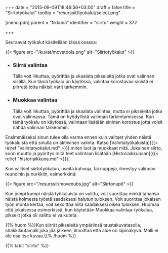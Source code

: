 ﻿+++
date = "2015-09-09T18:46:56+03:00"
draft = false
title = "Siirtotyökalut"
tooltip = "resurssit/tyokalut/select.png"

[menu.pdn]
	parent = "tikkuna"
	identifier = "siirto"
	weight = 372

+++

Seuraavat työkalut käsitellään tässä osassa:

{{< figure src="/kuvat/movetools.png" alt="Siirtotyökalut" >}}

*	### Siirrä valintaa

	Tällä voit liikuttaa, pyörittää ja skaalata pikseleitä jotka ovat valinnan sisällä. Kun tämä työkalu on käytössä, valintaa korostavaa sinistä ei piirretä jotta näkisit värit tarkemmin.
	
*	### Muokkaa valintaa
	
	Tällä voit liikuttaa, pyörittää ja skaalata valintaa, mutta *ei* pikseleitä jotka ovat valinnassa. Tämä on hyödyllistä valinnan tarkentamisessa. Kun tämä työkalu on käytössä, 
	valintaan lisätään sininen korostus jotta voisit nähdä valinnan tarkemmin.
	
Ensimmäiseksi sinun tulee olla varma ennen kuin valitset yhden näistä työkaluista että sinulla on aktiivinen valinta. Katso [Valintatyökaluista]({{< relref "valintatyokalut.md" >}}) miten 
luot ja muokkaat niitä. Jokainen siirto, koon muutto ja pyöritys mitä teet valintaan lisätään [Historiaikkunaan]({{< relref "historiaikkuna.md" >}}).

Kun valitset siirtotyökalun, useita kahvoja, tai nuppeja, ilmestyy valinnan reunoihin ja nurkkiin, esimerkkinä:

{{< figure src="/resurssit/movenubs.jpg" alt="Siirtonupit" >}}

Kun jompi kumpi näistä työkaluista on valittu, voit suorittaa minkä tahansa näistä kolmesta työstä saadaksesi halutun tuloksen. Voit suorittaa jokaisen työn monta kertaa, voit 
sekoittaa niitä saadaksesi oikea tuloksen. Huomaa että jokaisessa esimerkissä, kun käytetään Muokkaa valintaa-työkalua, pikselit jotka oli valittu ei vaikuteta.

{{% huom %}}Kun siirrät pikseleitä ympäriinsä taustakuvatasolla, shakkilautamalli joka jää jälkeen, ilmoittaa että alue on läpinäkyvä. Malli ei ole osa itse kuvaa.{{% /huom %}}

{{% tabit "siirto" %}}